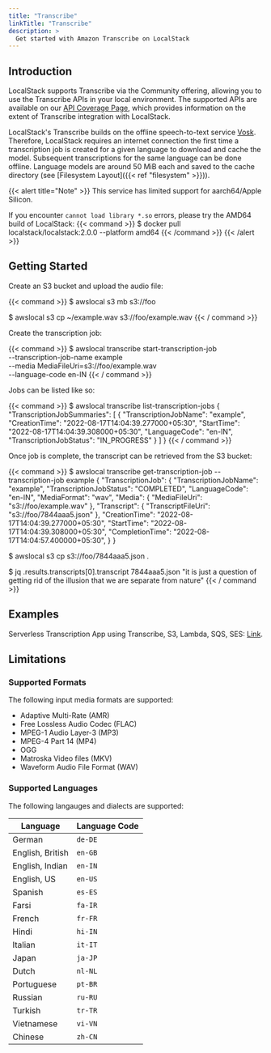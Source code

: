 ```yaml
---
title: "Transcribe"
linkTitle: "Transcribe"
description: >
  Get started with Amazon Transcribe on LocalStack
---
```


## Introduction

LocalStack supports Transcribe via the Community offering, allowing you to use the Transcribe APIs in your local environment. The supported APIs are available on our [API Coverage Page](https://docs.localstack.cloud/references/coverage/coverage_transcribe/), which provides information on the extent of Transcribe integration with LocalStack.

LocalStack's Transcribe builds on the offline speech-to-text service [Vosk](https://alphacephei.com/vosk/). Therefore, LocalStack requires an internet connection the first time a transcription job is created for a given language to download and cache the model.
Subsequent transcriptions for the same language can be done offline.
Language models are around 50 MiB each and saved to the cache directory (see [Filesystem Layout]({{< ref "filesystem" >}})).

{{< alert title="Note" >}}
This service has limited support for aarch64/Apple Silicon.

If you encounter `cannot load library *.so` errors, please try the AMD64 build of LocalStack:
{{< command >}}
$ docker pull localstack/localstack:2.0.0 --platform amd64
{{< /command >}}
{{< /alert >}}


## Getting Started

Create an S3 bucket and upload the audio file:

{{< command >}}
$ awslocal s3 mb s3://foo

$ awslocal s3 cp ~/example.wav s3://foo/example.wav
{{< / command >}}

Create the transcription job:

{{< command >}}
$ awslocal transcribe start-transcription-job \
    --transcription-job-name example \
    --media MediaFileUri=s3://foo/example.wav \
    --language-code en-IN
{{< / command >}}

Jobs can be listed like so:

{{< command >}}
$ awslocal transcribe list-transcription-jobs
{
    "TranscriptionJobSummaries": [
        {
            "TranscriptionJobName": "example",
            "CreationTime": "2022-08-17T14:04:39.277000+05:30",
            "StartTime": "2022-08-17T14:04:39.308000+05:30",
            "LanguageCode": "en-IN",
            "TranscriptionJobStatus": "IN_PROGRESS"
        }
    ]
}
{{< / command >}}

Once job is complete, the transcript can be retrieved from the S3 bucket:

{{< command >}}
$ awslocal transcribe get-transcription-job --transcription-job example
{
    "TranscriptionJob": {
        "TranscriptionJobName": "example",
        "TranscriptionJobStatus": "COMPLETED",
        "LanguageCode": "en-IN",
        "MediaFormat": "wav",
        "Media": {
            "MediaFileUri": "s3://foo/example.wav"
        },
        "Transcript": {
            "TranscriptFileUri": "s3://foo/7844aaa5.json"
        },
        "CreationTime": "2022-08-17T14:04:39.277000+05:30",
        "StartTime": "2022-08-17T14:04:39.308000+05:30",
        "CompletionTime": "2022-08-17T14:04:57.400000+05:30",
    }
}

$ awslocal s3 cp s3://foo/7844aaa5.json .

$ jq .results.transcripts[0].transcript 7844aaa5.json
"it is just a question of getting rid of the illusion that we are separate from nature"
{{< / command >}}


## Examples
Serverless Transcription App using Transcribe, S3, Lambda, SQS, SES: [Link](https://github.com/localstack-samples/sample-serverless-transcribe).

## Limitations
### Supported Formats

The following input media formats are supported:

- Adaptive Multi-Rate (AMR)
- Free Lossless Audio Codec (FLAC)
- MPEG-1 Audio Layer-3 (MP3)
- MPEG-4 Part 14 (MP4)
- OGG
- Matroska Video files (MKV)
- Waveform Audio File Format (WAV)

### Supported Languages

The following langauges and dialects are supported:

| Language | Language Code |
|----------|---------------|
| German | `de-DE` |
| English, British | `en-GB` |
| English, Indian  | `en-IN` |
| English, US | `en-US` |
| Spanish | `es-ES` |
| Farsi | `fa-IR` |
| French | `fr-FR` |
| Hindi | `hi-IN` |
| Italian | `it-IT` |
| Japan | `ja-JP` |
| Dutch | `nl-NL` |
| Portuguese | `pt-BR` |
| Russian | `ru-RU` |
| Turkish | `tr-TR` |
| Vietnamese | `vi-VN` |
| Chinese | `zh-CN` |

